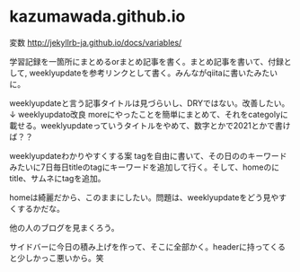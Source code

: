 # kazumawada.github.io


変数
http://jekyllrb-ja.github.io/docs/variables/


学習記録を一箇所にまとめるorまとめ記事を書く。まとめ記事を書いて、付録として,
weeklyupdateを参考リンクとして書く。みんながqiitaに書いたみたいに。


weeklyupdateと言う記事タイトルは見づらいし、DRYではない。改善したい。
↓
weeklyupdato改良
moreにやったことを簡単にまとめて、それをcategolyに載せる。weeklyupdateっていうタイトルをやめて、数字とかで2021とかで書けば？？


weeklyupdateわかりやすくする案
tagを自由に書いて、その日ののキーワードみたいに7日毎日titleのtagにキーワードを追加して行く。そして、homeのにtitle、サムネにtagを追加。


homeは綺麗だから、このままにしたい。問題は、weeklyupdateをどう見やすくするかだな。

他の人のブログを見まくろう。


サイドバーに今日の積み上げを作って、そこに全部かく。headerに持ってくると少しかっこ悪いから。笑
